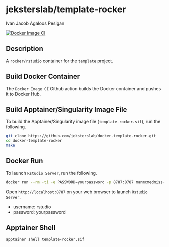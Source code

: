 jeksterslab/template-rocker
===========================
Ivan Jacob Agaloos Pesigan

<!-- badges: start -->
[![Docker Image CI](https://github.com/jeksterslab/docker-template-rocker/actions/workflows/docker.yaml/badge.svg)](https://github.com/jeksterslab/docker-template-rocker/actions/workflows/docker.yaml)
<!-- badges: end -->

## Description

A `rocker/rstudio` container for the `template` project.

## Build Docker Container

The `Docker Image CI` Github action builds the Docker container and pushes it to Docker Hub.

## Build Apptainer/Singularity Image File

To build the Apptainer/Singularity image file (`template-rocker.sif`),
run the following.

```bash
git clone https://github.com/jeksterslab/docker-template-rocker.git
cd docker-template-rocker
make
```

## Docker Run

To launch `Rstudio Server`, run the following.

```bash
docker run --rm -ti -e PASSWORD=yourpassword -p 8787:8787 manmcmedmiss-rocker
```

Open `http://localhost:8787` on your web browser to launch `Rstudio Server`.

- username: rstudio
- password: yourpassword

## Apptainer Shell

```bash
apptainer shell template-rocker.sif
```
